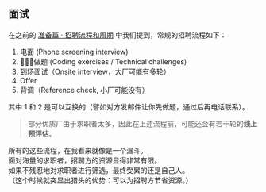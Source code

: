 ## 面试

在之前的 [准备篇 · 招聘流程和周期](TODO:link) 中我们提到，常规的招聘流程如下：

1. 电面 (Phone screening interview)
2. 做题 (Coding exercises / Technical challenges)
3. 到场面试（Onsite interview，大厂可能有多轮）
4. Offer
5. 背调（Reference check, 小厂可能没有）

其中 1 和 2 是可以互换的（譬如对方发邮件让你先做题，通过后再电话联系）。

> 部分优质厂由于求职者太多，因此在上述流程前，可能还会有若干轮的**线上预评估**。

所有的这些流程，在我看来就像是一个漏斗。  
面对海量的求职者，招聘方的资源显得非常有限。  
如果不残忍地对求职者进行筛选，最终受累的还是自己人。  
（这个时候就突显出猎头的优势：可以为招聘方节省资源。）

